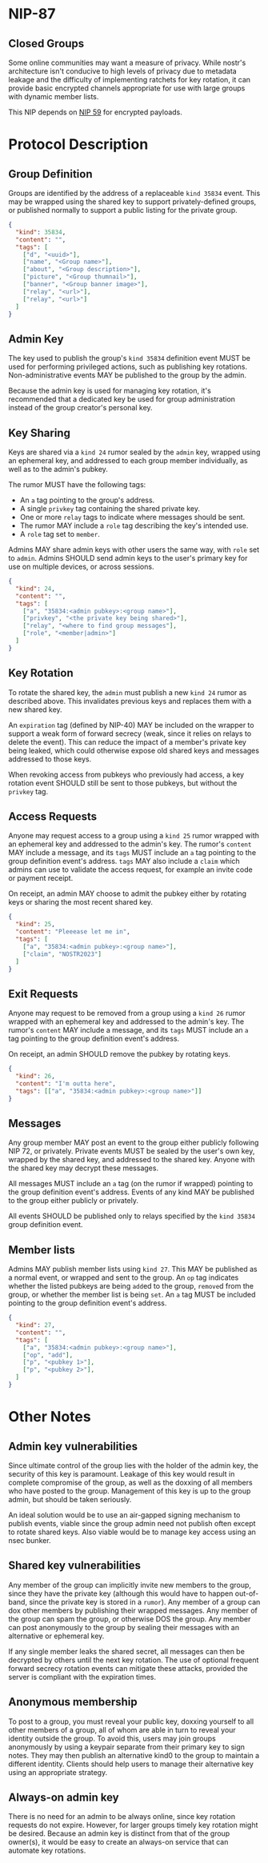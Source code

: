 NIP-87
=======

Closed Groups
------------------

Some online communities may want a measure of privacy. While nostr's architecture isn't conducive to high levels of privacy due to metadata leakage and the difficulty of implementing ratchets for key rotation, it can provide basic encrypted channels appropriate for use with large groups with dynamic member lists.

This NIP depends on [NIP 59](./59.md) for encrypted payloads.

# Protocol Description

## Group Definition

Groups are identified by the address of a replaceable `kind 35834` event. This may be wrapped using the shared key to support privately-defined groups, or published normally to support a public listing for the private group.

```json
{
  "kind": 35834,
  "content": "",
  "tags": [
    ["d", "<uuid>"],
    ["name", "<Group name>"],
    ["about", "<Group description>"],
    ["picture", "<Group thumnail>"],
    ["banner", "<Group banner image>"],
    ["relay", "<url>"],
    ["relay", "<url>"]
  ]
}
```

## Admin Key

The key used to publish the group's `kind 35834` definition event MUST be used for performing privileged actions, such as publishing key rotations. Non-administrative events MAY be published to the group by the admin.

Because the admin key is used for managing key rotation, it's recommended that a dedicated key be used for group administration instead of the group creator's personal key.

## Key Sharing

Keys are shared via a `kind 24` rumor sealed by the `admin` key, wrapped using an ephemeral key, and addressed to each group member individually, as well as to the admin's pubkey.

The rumor MUST have the following tags:

- An `a` tag pointing to the group's address.
- A single `privkey` tag containing the shared private key.
- One or more `relay` tags to indicate where messages should be sent.
- The rumor MAY include a `role` tag describing the key's intended use.
- A `role` tag set to `member`.

Admins MAY share admin keys with other users the same way, with `role` set to `admin`. Admins SHOULD send admin keys to the user's primary key for use on multiple devices, or across sessions.

```json
{
  "kind": 24,
  "content": "",
  "tags": [
    ["a", "35834:<admin pubkey>:<group name>"],
    ["privkey", "<the private key being shared>"],
    ["relay", "<where to find group messages"],
    ["role", "<member|admin>"]
  ]
}
```

## Key Rotation

To rotate the shared key, the `admin` must publish a new `kind 24` rumor as described above. This invalidates previous keys and replaces them with a new shared key.

An `expiration` tag (defined by NIP-40) MAY be included on the wrapper to support a weak form of forward secrecy (weak, since it relies on relays to delete the event). This can reduce the impact of a member's private key being leaked, which could otherwise expose old shared keys and messages addressed to those keys.

When revoking access from pubkeys who previously had access, a key rotation event SHOULD still be sent to those pubkeys, but without the `privkey` tag.

## Access Requests

Anyone may request access to a group using a `kind 25` rumor wrapped with an ephemeral key and addressed to the admin's key. The rumor's `content` MAY include a message, and its `tags` MUST include an `a` tag pointing to the group definition event's address. `tags` MAY also include a `claim` which admins can use to validate the access request, for example an invite code or payment receipt.

On receipt, an admin MAY choose to admit the pubkey either by rotating keys or sharing the most recent shared key.

```json
{
  "kind": 25,
  "content": "Pleeease let me in",
  "tags": [
    ["a", "35834:<admin pubkey>:<group name>"],
    ["claim", "NOSTR2023"]
  ]
}
```

## Exit Requests

Anyone may request to be removed from a group using a `kind 26` rumor wrapped with an ephemeral key and addressed to the admin's key. The rumor's `content` MAY include a message, and its `tags` MUST include an `a` tag pointing to the group definition event's address.

On receipt, an admin SHOULD remove the pubkey by rotating keys.

```json
{
  "kind": 26,
  "content": "I'm outta here",
  "tags": [["a", "35834:<admin pubkey>:<group name>"]]
}
```

## Messages

Any group member MAY post an event to the group either publicly following NIP 72, or privately. Private events MUST be sealed by the user's own key, wrapped by the shared key, and addressed to the shared key. Anyone with the shared key may decrypt these messages.

All messages MUST include an `a` tag (on the rumor if wrapped) pointing to the group definition event's address. Events of any kind MAY be published to the group either publicly or privately.

All events SHOULD be published only to relays specified by the `kind 35834` group definition event.

## Member lists

Admins MAY publish member lists using `kind 27`. This MAY be published as a normal event, or wrapped and sent to the group. An `op` tag indicates whether the listed pubkeys are being `add`ed to the group, `remove`d from the group, or whether the member list is being `set`. An `a` tag MUST be included pointing to the group definition event's address.

```json
{
  "kind": 27,
  "content": "",
  "tags": [
    ["a", "35834:<admin pubkey>:<group name>"],
    ["op", "add"],
    ["p", "<pubkey 1>"],
    ["p", "<pubkey 2>"],
  ]
}
```

# Other Notes

## Admin key vulnerabilities

Since ultimate control of the group lies with the holder of the admin key, the security of this key is paramount. Leakage of this key would result in complete compromise of the group, as well as the doxxing of all members who have posted to the group. Management of this key is up to the group admin, but should be taken seriously.

An ideal solution would be to use an air-gapped signing mechanism to publish events, viable since the group admin need not publish often except to rotate shared keys. Also viable would be to manage key access using an nsec bunker.

## Shared key vulnerabilities

Any member of the group can implicitly invite new members to the group, since they have the private key (although this would have to happen out-of-band, since the private key is stored in a `rumor`). Any member of a group can dox other members by publishing their wrapped messages. Any member of the group can spam the group, or otherwise DOS the group. Any member can post anonymously to the group by sealing their messages with an alternative or ephemeral key.

If any single member leaks the shared secret, all messages can then be decrypted by others until the next key rotation. The use of optional frequent forward secrecy rotation events can mitigate these attacks, provided the server is compliant with the expiration times.

## Anonymous membership

To post to a group, you must reveal your public key, doxxing yourself to all other members of a group, all of whom are able in turn to reveal your identity outside the group. To avoid this, users may join groups anonymously by using a keypair separate from their primary key to sign notes. They may then publish an alternative kind0 to the group to maintain a different identity. Clients should help users to manage their alternative key using an appropriate strategy.

## Always-on admin key

There is no need for an admin to be always online, since key rotation requests do not expire. However, for larger groups timely key rotation might be desired. Because an admin key is distinct from that of the group owner(s), it would be easy to create an always-on service that can automate key rotations.

